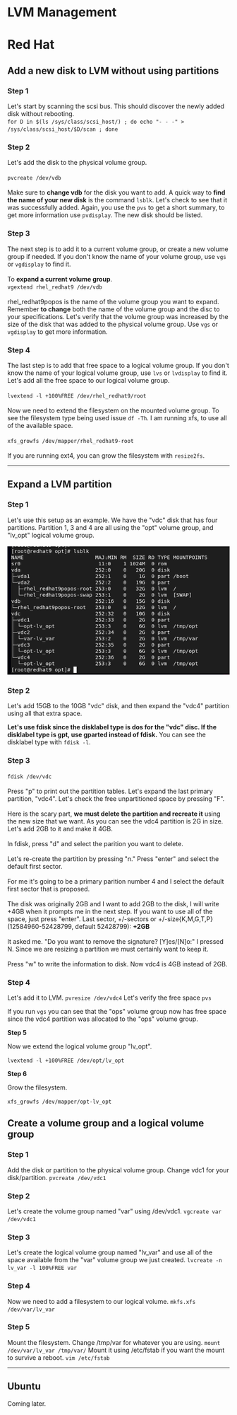 # LVM Management

# Red Hat 

## Add a new disk to LVM without using partitions

### Step 1
Let's start by scanning the scsi bus. This should discover the newly added disk without rebooting. 
\
``for D in $(ls /sys/class/scsi_host/) ; do echo "- - -" > /sys/class/scsi_host/$D/scan ; done``

### Step 2
Let's add the disk to the physical volume group.
\
\
``pvcreate /dev/vdb``
\
\
Make sure to **change vdb** for the disk you want to add. A quick way to **find the name of your new disk** is the command ``lsblk``. Let's check to see that it was successfully added. Again, you use the ``pvs`` to get a short summary, to get more information use ``pvdisplay``. The new disk should be listed.

### Step 3 ###
The next step is to add it to a current volume group, or create a new volume group if needed. If you don't know the name of your volume group, use ``vgs`` or ``vgdisplay`` to find it.
\
\
To **expand a current volume group**.
\
``vgextend rhel_redhat9 /dev/vdb`` 
\
\
rhel_redhat9popos is the name of the volume group you want to expand. Remember **to change** both the name of the volume group and the disc to your specifications. Let's verify that the volume group was increased by the size of the disk that was added to the physical volume group. Use ``vgs`` or ``vgdisplay`` to get more information.

### Step 4 ###
The last step is to add that free space to a logical volume group. If you don't know the name of your logical volume group, use ``lvs`` or ``lvdisplay`` to find it. Let's add all the free space to our logical volume group.
\
\
``lvextend -l +100%FREE /dev/rhel_redhat9/root``
\
\
Now we need to extend the filesystem on the mounted volume group. To see the filesystem type being used issue ``df -Th``. I am running xfs, to use all of the available space.
\
\
``xfs_growfs /dev/mapper/rhel_redhat9-root``
\
\
If you are running ext4, you can grow the filesystem with ``resize2fs``.

---

## Expand a LVM partition

### Step 1 ###
Let's use this setup as an example.
We have the "vdc" disk that has four partitions.
Partition 1, 3 and 4 are all using the "opt" volume group, and "lv_opt" logical volume group.
\
\
![lsblk](pictures/lvm1.png)

### Step 2 ###
Let's add 15GB to the 10GB "vdc" disk, and then expand the "vdc4" partition using all that extra space.

**Let's use fdisk since the disklabel type is dos for the "vdc" disc. If the disklabel type is gpt, use gparted instead of fdisk.** You can see the disklabel type with ``fdisk -l``.

### Step 3 ###

``fdisk /dev/vdc``
\
\
Press "p" to print out the partition tables. Let's expand the last primary partition, "vdc4". Let's check the free unpartitioned space by pressing "F".
\
\
Here is the scary part, **we must delete the partition and recreate it** using the new size that we want. As you can see the vdc4 partition is 2G in size. Let's add 2GB to it and make it 4GB.
\
\
In fdisk, press "d" and select the parition you want to delete.
\
\
Let's re-create the partition by pressing "n." Press "enter" and select the default first sector.
\
\
For me it's going to be a primary parition number 4 and I select the default first sector that is proposed.
\
\
The disk was originally 2GB and I want to add 2GB to the disk, I will write +4GB when it prompts me in the next step. If you want to use all of the space, just press "enter".
Last sector, +/-sectors or +/-size{K,M,G,T,P} (12584960-52428799, default 52428799): **+2GB**
\
\
It asked me. "Do you want to remove the signature? [Y]es/[N]o:" I pressed N. Since we are resizing a partition we must certainly want to keep it.
\
\
Press "w" to write the information to disk. Now vdc4 is 4GB instead of 2GB.

### Step 4 ###

Let's add it to LVM.  ``pvresize /dev/vdc4`` Let's verify the free space ``pvs``

If you run ``vgs`` you can see that the "ops" volume group now has free space since the vdc4 partition was allocated to the "ops" volume group.

**Step 5**

Now we extend the logical volume group "lv_opt". 

``lvextend -l +100%FREE /dev/opt/lv_opt``

**Step 6**

Grow the filesystem.

``xfs_growfs /dev/mapper/opt-lv_opt``

## Create a volume group and a logical volume group ###

### Step 1 ###
Add the disk or partition to the physical volume group. Change vdc1 for your disk/partition.
``pvcreate /dev/vdc1`` 

### Step 2 ###
Let's create the volume group named "var" using /dev/vdc1.
``vgcreate var /dev/vdc1``

### Step 3 ###
Let's create the logical volume group named "lv_var" and use all of the space available from the "var" volume group we just created. 
``lvcreate -n lv_var -l 100%FREE var``

### Step 4 ###
Now we need to add a filesystem to our logical volume.
``mkfs.xfs /dev/var/lv_var``

### Step 5 ###
Mount the filesystem. Change /tmp/var for whatever you are using.
``mount /dev/var/lv_var /tmp/var/``
Mount it using /etc/fstab if you want the mount to survive a reboot.
``vim /etc/fstab``

---
## Ubuntu ##

Coming later.

